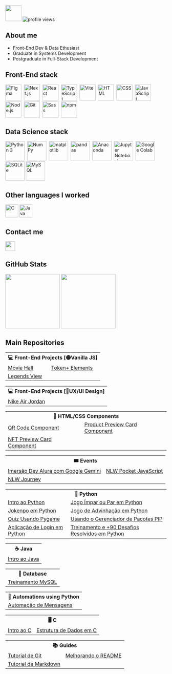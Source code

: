 <img src="https://github.com/TheDudeThatCode/TheDudeThatCode/blob/master/Assets/Developer.gif" width="50"> ![profile views](https://komarev.com/ghpvc/?username=udanielnogueira&color=006bed)

## About me

- Front-End Dev & Data Ethusiast
- Graduate in Systems Development
- Postgraduate in Full-Stack Development

## Front-End stack

<div>
  <img src="https://cdn.jsdelivr.net/gh/devicons/devicon@latest/icons/figma/figma-original.svg" width="50" title="Figma"/>&nbsp;
  <img src="https://cdn.jsdelivr.net/gh/devicons/devicon@latest/icons/nextjs/nextjs-original.svg" width="50" title="Next.js"/>&nbsp;
  <img src="https://cdn.jsdelivr.net/gh/devicons/devicon@latest/icons/react/react-original.svg" width="50" title="React"/>&nbsp;
  <img src="https://cdn.jsdelivr.net/gh/devicons/devicon@latest/icons/typescript/typescript-original.svg" width="50" title="TypeScript"/>&nbsp;
  <img src="https://cdn.jsdelivr.net/gh/devicons/devicon@latest/icons/vitejs/vitejs-original.svg" width="50" title="Vite"/>&nbsp;
  <img src="https://cdn.jsdelivr.net/gh/devicons/devicon/icons/html5/html5-original.svg" width="50" title="HTML"/>&nbsp;
  <img src="https://cdn.jsdelivr.net/gh/devicons/devicon/icons/css3/css3-original.svg" width="50" title="CSS"/>&nbsp;
  <img src="https://cdn.jsdelivr.net/gh/devicons/devicon/icons/javascript/javascript-original.svg" width="50" title="JavaScript"/>&nbsp;
  <img src="https://cdn.jsdelivr.net/gh/devicons/devicon@latest/icons/nodejs/nodejs-original.svg" width="50" title="Node.js"/>&nbsp;
  <img src="https://cdn.jsdelivr.net/gh/devicons/devicon/icons/git/git-original.svg" width="50" title="Git"/>&nbsp;
  <img src="https://cdn.jsdelivr.net/gh/devicons/devicon@latest/icons/sass/sass-original.svg" width="50" title="Sass" />&nbsp;
  <img src="https://cdn.jsdelivr.net/gh/devicons/devicon@latest/icons/npm/npm-original-wordmark.svg" width="50" title="npm"/>
</div>

## Data Science stack

<div>
  <img src="https://cdn.jsdelivr.net/gh/devicons/devicon/icons/python/python-original.svg" width="60" title="Python 3"/>&nbsp;
  <img src="https://cdn.jsdelivr.net/gh/devicons/devicon@latest/icons/numpy/numpy-original.svg" width="60" title="NumPy"/>&nbsp;
  <img src="https://cdn.jsdelivr.net/gh/devicons/devicon@latest/icons/matplotlib/matplotlib-original.svg" width="60" title="matplotlib"/>&nbsp;
  <img src="https://cdn.jsdelivr.net/gh/devicons/devicon@latest/icons/pandas/pandas-original-wordmark.svg" width="60" title="pandas"/>&nbsp;
  <img src="https://cdn.jsdelivr.net/gh/devicons/devicon@latest/icons/anaconda/anaconda-original.svg" width="60" title="Anaconda"/>&nbsp;
  <img src="https://cdn.jsdelivr.net/gh/devicons/devicon@latest/icons/jupyter/jupyter-original-wordmark.svg" width="60" title="Jupyter Notebook"/>&nbsp;
  <img src="https://cdn.jsdelivr.net/gh/devicons/devicon@latest/icons/googlecolab/googlecolab-original.svg" width="60" title="Google Colab"/>&nbsp;
  <img src="https://cdn.jsdelivr.net/gh/devicons/devicon@latest/icons/sqlite/sqlite-original.svg" width="60" title="SQLite"/>
  <img src="https://cdn.jsdelivr.net/gh/devicons/devicon@latest/icons/mysql/mysql-original-wordmark.svg" width="60" title="MySQL"/>&nbsp;
</div>

## Other languages I worked

<div>
  <img src="https://cdn.jsdelivr.net/gh/devicons/devicon/icons/c/c-original.svg" width="40" title="C"/>
  <img src="https://cdn.jsdelivr.net/gh/devicons/devicon/icons/java/java-original.svg" width="40" title="Java"/>
</div>

## Contact me

<a href="https://www.linkedin.com/in/udanielnogueira" target="_blank" alt="Linkedin">
  <img src="https://img.shields.io/badge/-Linkedin-0e76a8?style=flat-square&logo=Linkedin&logoColor=white&link=linkedin.com/in/udanielnogueira" height="30"/>
</a>

## GitHub Stats

<div align="left">
  <img height="170em" src="https://github-readme-stats.vercel.app/api/top-langs/?username=udanielnogueira&layout=compact&langs_count=8&theme=dark"/>
  <img height="170em" src="https://github-readme-stats.vercel.app/api?username=udanielnogueira&show_icons=true&theme=dark&include_all_commits=false&count_private=true"/>
</div>

## Main Repositories

<table>
  <tr><th colspan="2">💻 Front-End Projects [🟡Vanilla JS]</th></tr>
  <tr>
    <td><a href="https://github.com/udanielnogueira/movie-hall">Movie Hall</a></td>
    <td><a href="https://github.com/udanielnogueira/token-elements">Token+ Elements</a></td>
  </tr>
  <tr>
    <td><a href="https://github.com/udanielnogueira/legends-view">Legends View</a></td>
    <td></td>
  </tr>
</table>

<table>
  <tr><th colspan="2">💻 Front-End Projects [🎨UX/UI Design]</th></tr>
  <tr>
    <td><a href="https://github.com/udanielnogueira/nike-air-jordan">Nike Air Jordan</a></td>
  </tr>
</table>

<table>
  <tr><th colspan="2">🧩 HTML/CSS Components</th></tr>
  <tr>
    <td><a href="https://github.com/udanielnogueira/qr-code-component">QR Code Component</a></td>
    <td><a href="https://github.com/udanielnogueira/product-preview-card-component">Product Preview Card Component</a></td>
  </tr>
  <tr>
    <td><a href="https://github.com/udanielnogueira/nft-preview-card-component">NFT Preview Card Component</a></td>
    <td></td>
  </tr>
</table>

<table>
  <tr><th colspan="2">🎟️ Events</th></tr>
  <tr>
    <td><a href="https://github.com/udanielnogueira/imersao-dev-google-gemini">Imersão Dev Alura com Google Gemini</a></td>
    <td><a href="https://github.com/udanielnogueira/nlw-pocket-javascript">NLW Pocket JavaScript</a></td>
  </tr>
  <tr>
    <td><a href="https://github.com/udanielnogueira/nlw-journey">NLW Journey</a></td>
  </tr>
</table>

<table>
  <tr><th colspan="2">🐍 Python</th></tr>
  <tr>
    <td><a href="https://github.com/udanielnogueira/python-zero">Intro ao Python</a></td>
    <td><a href="https://github.com/udanielnogueira/impar-par-python">Jogo Ímpar ou Par em Python</a></td>
  </tr>
  <tr>
    <td><a href="https://github.com/udanielnogueira/jokenpo-python">Jokenpo em Python</a></td>
    <td><a href="https://github.com/udanielnogueira/advinhe-python">Jogo de Advinhação em Python</a></td>
  </tr>
  <tr>
    <td><a href="https://github.com/udanielnogueira/future-hope">Quiz Usando Pygame</a></td>
    <td><a href="https://github.com/udanielnogueira/python-pip">Usando o Gerenciador de Pacotes PIP</a></td>
  </tr>
  <tr>
    <td><a href="https://github.com/udanielnogueira/app-login-python">Aplicação de Login em Python</a></td>
    <td><a href="https://github.com/udanielnogueira/treinamento-python">Treinamento e +90 Desafios Resolvidos em Python</a></td>
  </tr>
</table>

<table>
  <tr><th colspan="2">☕ Java</th></tr>
  <tr>
    <td><a href="https://github.com/udanielnogueira/java-zero">Intro ao Java</a></td>
  </tr>
</table>

<table>
  <tr><th colspan="2">🎲 Database</th></tr>
  <tr>
    <td><a href="https://github.com/udanielnogueira/mysql-guanabara">Treinamento MySQL</a></td>
  </tr>
</table>

<table>
  <tr><th colspan="2">🤖 Automations using Python</th></tr>
  <tr>
    <td><a href="https://github.com/udanielnogueira/msg-automatizada">Automação de Mensagens</a></td>
  </tr>
</table>

<table>
  <tr><th colspan="2">🖥️ C</th></tr>
  <tr>
    <td><a href="https://github.com/udanielnogueira/c-zero">Intro ao C</a></td>
    <td><a href="https://github.com/udanielnogueira/data-structure-zero">Estrutura de Dados em C</a></td>
  </tr>
</table>

<table>
  <tr><th colspan="2">📚 Guides</th></tr>
  <tr>
    <td><a href="https://github.com/udanielnogueira/git-tutorial">Tutorial de Git</a></td>
    <td><a href="https://github.com/udanielnogueira/github-profile">Melhorando o README</a></td>
  </tr>
  <tr>
    <td><a href="https://github.com/udanielnogueira/markdown-syntax">Tutorial de Markdown</a></td>
    <td></td>
  </tr>
</table>

